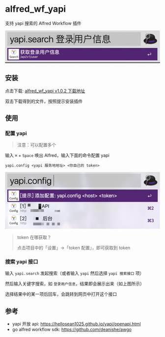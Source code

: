 # alfred_wf_yapi

支持 yapi 搜索的 Alfred Workflow 插件

![](./docs/yapi.search.user.png)

## 安装

点击下载: [alfred_wf_yapi v1.0.2 下载地址](https://github.com/chyroc/alfred_wf_yapi/releases/download/v1.0.2/yapi.1.0.2.alfredworkflow)

双击下载得到的文件，按照提示安装插件

## 使用

### 配置 yapi

> 注意：可以配置多个

输入 `⌘` + `Space` 唤出 Alfred，输入下面的命令配置 yapi

```shell script
yapi.config <yapi 服务地地址> <你自己的 token>
```

![](./docs/yapi.config.list.png)

> token 在哪获取？
>
> 点击项目中的「设置」->「token 配置」，即可获取到 token

### 搜索 yapi 接口

输入 `yapi.search` 发起搜索（或者输入 `yapi` 然后选择 `yapi 搜索接口` 项）

然后输入关键字搜索，如 `登录用户信息`，结果即会展示出来（如上图所示）

选择结果中的某一项后回车，会跳转到网页中打开这个接口

## 参考

- yapi 开放 api: https://hellosean1025.github.io/yapi/openapi.html
- go alfred workflow sdk: https://github.com/deanishe/awgo
